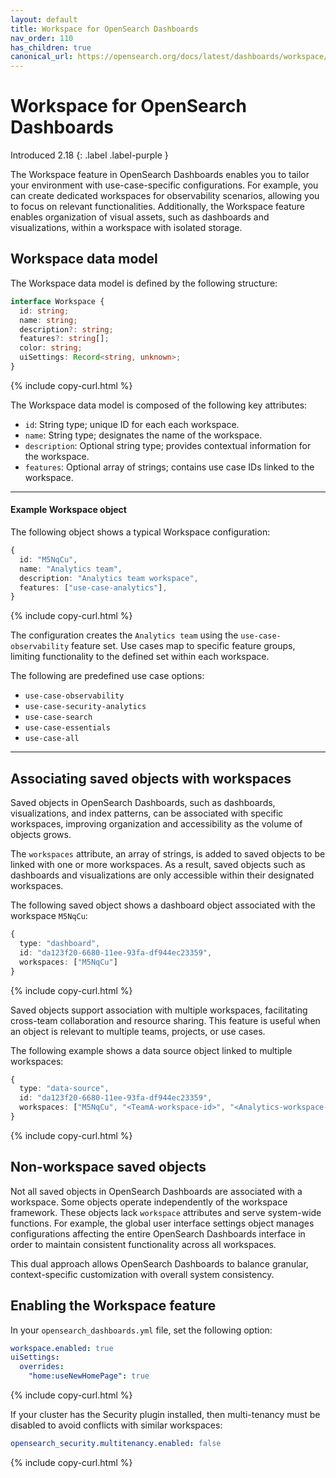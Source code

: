 ```yaml
---
layout: default
title: Workspace for OpenSearch Dashboards
nav_order: 110
has_children: true
canonical_url: https://opensearch.org/docs/latest/dashboards/workspace/workspace/
---
```


# Workspace for OpenSearch Dashboards
Introduced 2.18
{: .label .label-purple }

The Workspace feature in OpenSearch Dashboards enables you to tailor your environment with use-case-specific configurations. For example, you can create dedicated workspaces for observability scenarios, allowing you to focus on relevant functionalities. Additionally, the Workspace feature enables organization of visual assets, such as dashboards and visualizations, within a workspace with isolated storage.

## Workspace data model

The Workspace data model is defined by the following structure: 

```typescript
interface Workspace {
  id: string;
  name: string;
  description?: string;
  features?: string[];
  color: string;
  uiSettings: Record<string, unknown>;
}
```
{% include copy-curl.html %}

The Workspace data model is composed of the following key attributes:

- `id`: String type; unique ID for each each workspace.
- `name`: String type; designates the name of the workspace.
- `description`: Optional string type; provides contextual information for the workspace.
- `features`: Optional array of strings; contains use case IDs linked to the workspace.

---

#### Example Workspace object

The following object shows a typical Workspace configuration:

```typescript
{
  id: "M5NqCu",
  name: "Analytics team",
  description: "Analytics team workspace",
  features: ["use-case-analytics"],
}
```
{% include copy-curl.html %}

The configuration creates the `Analytics team` using the `use-case-observability` feature set. Use cases map to specific feature groups, limiting functionality to the defined set within each workspace. 

The following are predefined use case options:

- `use-case-observability`
- `use-case-security-analytics`
- `use-case-search`
- `use-case-essentials`
- `use-case-all`

---

## Associating saved objects with workspaces

Saved objects in OpenSearch Dashboards, such as dashboards, visualizations, and index patterns, can be associated with specific workspaces, improving organization and accessibility as the volume of objects grows.

The `workspaces` attribute, an array of strings, is added to saved objects to be linked with one or more workspaces. As a result, saved objects such as dashboards and visualizations are only accessible within their designated workspaces. 

The following saved object shows a dashboard object associated with the workspace `M5NqCu`:

```typescript
{
  type: "dashboard",
  id: "da123f20-6680-11ee-93fa-df944ec23359",
  workspaces: ["M5NqCu"]
}
```
{% include copy-curl.html %}

Saved objects support association with multiple workspaces, facilitating cross-team collaboration and resource sharing. This feature is useful when an object is relevant to multiple teams, projects, or use cases. 

The following example shows a data source object linked to multiple workspaces:

```typescript
{
  type: "data-source",
  id: "da123f20-6680-11ee-93fa-df944ec23359",
  workspaces: ["M5NqCu", "<TeamA-workspace-id>", "<Analytics-workspace-id>"]
}
```
{% include copy-curl.html %}

## Non-workspace saved objects

Not all saved objects in OpenSearch Dashboards are associated with a workspace. Some objects operate independently of the workspace framework. These objects lack `workspace` attributes and serve system-wide functions. For example, the global user interface settings object manages configurations affecting the entire OpenSearch Dashboards interface in order to maintain consistent functionality across all workspaces.

This dual approach allows OpenSearch Dashboards to balance granular, context-specific customization with overall system consistency. 

## Enabling the Workspace feature

In your `opensearch_dashboards.yml` file, set the following option:

```yaml
workspace.enabled: true
uiSettings:
  overrides:
    "home:useNewHomePage": true
```
{% include copy-curl.html %}

If your cluster has the Security plugin installed, then multi-tenancy must be disabled to avoid conflicts with similar workspaces:

```yaml
opensearch_security.multitenancy.enabled: false
```
{% include copy-curl.html %}
